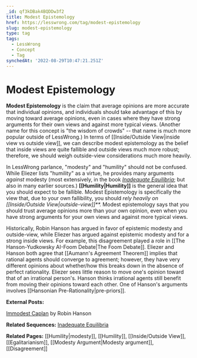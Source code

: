 ```yaml
---
_id: qf3kDBak4BQDDw3f2
title: Modest Epistemology
href: https://lesswrong.com/tag/modest-epistemology
slug: modest-epistemology
type: tag
tags:
  - LessWrong
  - Concept
  - Tag
synchedAt: '2022-08-29T10:47:21.251Z'
---
```

# Modest Epistemology

**Modest Epistemology** is the claim that average opinions are more accurate that individual opinions, and individuals should take advantage of this by moving toward average opinions, even in cases where they have strong arguments for their own views and against more typical views. (Another name for this concept is "the wisdom of crowds" -- that name is much more popular outside of LessWrong.) In terms of [[Inside/Outside View|inside view vs outside view]], we can describe modest epistemology as the belief that inside views are quite fallible and outside views much more robust; therefore, we should weigh outside-view considerations much more heavily.

In LessWrong parlance, "modesty" and "humility" should not be confused. While Eliezer lists "humility" as a virtue, he provides many arguments *against* modesty (most extensively, in the book [*Inadequate Equilibria*](https://www.lesswrong.com/s/oLGCcbnvabyibnG9d); but also in many earlier sources.) **[[Humility|Humility]]** is the general idea that you should expect to be fallible. Modest Epistemology is specifically the view that, due to your own fallibility, you should *rely heavily on* *[[Inside/Outside View|outside-view]]**.* Modest epistemology says that you should trust average opinions more than your own opinion, even when you have strong arguments for your own views and against more typical views.

Historically, Robin Hanson has argued in favor of epistemic modesty and outside-view, while Eliezer has argued against epistemic modesty and for a strong inside views. For example, this disagreement played a role in [[The Hanson-Yudkowsky AI-Foom Debate|The Foom Debate]]. Eliezer and Hanson both agree that [[Aumann's Agreement Theorem]] implies that rational agents should converge to agreement; however, they have very different opinions about whether/how this breaks down in the absence of perfect rationality. Eliezer sees little reason to move one's opinion toward that of an irrational person's. Hanson thinks irrational agents still benefit from moving their opinions toward each other. One of Hanson's arguments involves [[Hansonian Pre-Rationality|pre-priors]].

**External Posts:**

[Immodest Caplan](http://www.overcomingbias.com/2008/09/immodest-caplan.html) by Robin Hanson

**Related Sequences:** [Inadequate Equilibria](https://www.lesswrong.com/s/oLGCcbnvabyibnG9d)

**Related Pages:** [[Humility|modesty]], [[Humility]], [[Inside/Outside View]], [[Egalitarianism]], [[Modesty Argument|Modesty argument]], [[Disagreement]]